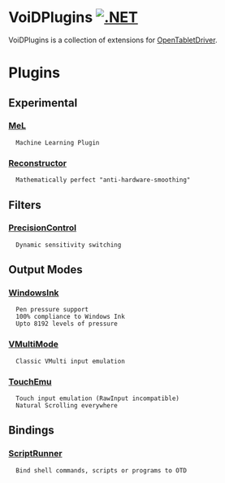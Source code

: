 # VoiDPlugins [![.NET](https://github.com/X9VoiD/VoiDPlugins/actions/workflows/dotnet.yml/badge.svg)](https://github.com/X9VoiD/VoiDPlugins/actions/workflows/dotnet.yml)

VoiDPlugins is a collection of extensions for [OpenTabletDriver](https://github.com/InfinityGhost/OpenTabletDriver).

# Plugins

## Experimental

### [MeL](https://github.com/X9VoiD/VoiDPlugins/wiki/MeL)

      Machine Learning Plugin

### [Reconstructor](https://github.com/X9VoiD/VoiDPlugins/wiki/Reconstructor)

      Mathematically perfect "anti-hardware-smoothing"

## Filters

### [PrecisionControl](https://github.com/X9VoiD/VoiDPlugins/wiki/PrecisionControl)

      Dynamic sensitivity switching

## Output Modes

### [WindowsInk](https://github.com/X9VoiD/VoiDPlugins/wiki/WindowsInk)

      Pen pressure support
      100% compliance to Windows Ink
      Upto 8192 levels of pressure

### [VMultiMode](https://github.com/X9VoiD/VoiDPlugins/wiki/VMultiMode)

      Classic VMulti input emulation

### [TouchEmu](https://github.com/X9VoiD/VoiDPlugins/wiki/TouchEmu)

      Touch input emulation (RawInput incompatible)
      Natural Scrolling everywhere

## Bindings

### [ScriptRunner](https://github.com/X9VoiD/VoiDPlugins/wiki/ScriptRunner)

      Bind shell commands, scripts or programs to OTD
